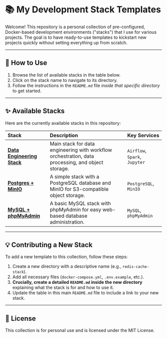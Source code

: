 # 📚 My Development Stack Templates

Welcome! This repository is a personal collection of pre-configured, Docker-based development environments ("stacks") that I use for various projects. The goal is to have ready-to-use templates to kickstart new projects quickly without setting everything up from scratch.



---
## 📂 How to Use

1.  Browse the list of available stacks in the table below.
2.  Click on the stack name to navigate to its directory.
3.  Follow the instructions in the `README.md` file *inside that specific directory* to get started.

---
## ✨ Available Stacks

Here are the currently available stacks in this repository:

| Stack | Description | Key Services |
| :--- | :--- | :--- |
| **[Data Engineering Stack](data-engineering-stack)** | Main stack for data engineering with workflow orchestration, data processing, and object storage. | `Airflow`, `Spark`, `Jupyter` |
| **[Postgres + MinIO](./postgres-minio/)** | A simple stack with a PostgreSQL database and MinIO for S3-compatible object storage. | `PostgreSQL`, `MinIO` |
| **[MySQL + phpMyAdmin](./mysql-phpmyadmin/)** | A basic MySQL stack with phpMyAdmin for easy web-based database administration. | `MySQL`, `phpMyAdmin` |

---
## 💡 Contributing a New Stack

To add a new template to this collection, follow these steps:

1.  Create a new directory with a descriptive name (e.g., `redis-cache-stack`).
2.  Add all necessary files (`docker-compose.yml`, `.env.example`, etc.).
3.  **Crucially, create a detailed `README.md` inside the new directory** explaining what the stack is for and how to use it.
4.  Update the table in this main `README.md` file to include a link to your new stack.

---
## 📄 License

This collection is for personal use and is licensed under the MIT License.
